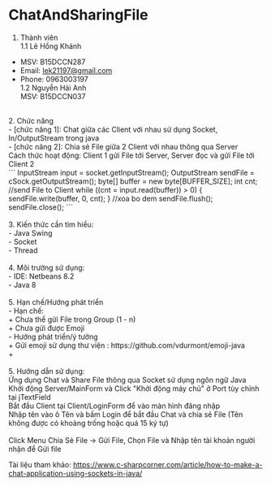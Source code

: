 # ChatAndSharingFile<br />

1. Thành viên<br />
  1.1 Lê Hồng Khánh<br />
- MSV: B15DCCN287<br />
- Email: lek21197@gmail.com<br />
- Phone: 0963003197<br />
  1.2 Nguyễn Hải Anh<br />
  MSV: B15DCCN037<br />
<br />
2. Chức năng <br />
- [chức năng 1]: Chat giữa các Client với nhau sử dụng Socket, In/OutputStream trong java<br />
- [chức năng 2]: Chia sẻ File giữa 2 Client với nhau thông qua Server <br />
	Cách thức hoạt động: Client 1 gửi File tới Server, Server đọc và gửi File tới Client 2<br />
	```
	InputStream input = socket.getInputStream();
                                OutputStream sendFile = cSock.getOutputStream();
                                byte[] buffer = new byte[BUFFER_SIZE];
                                int cnt;
                                //send File to Client
                                while ((cnt = input.read(buffer)) > 0) {
                                    sendFile.write(buffer, 0, cnt);
                                }
                                //xoa bo dem 
                                sendFile.flush();
                                sendFile.close();
	``` <br />
<br />
3. Kiến thức cần tìm hiểu: <br />
- Java Swing<br />
- Socket<br />
- Thread<br />
<br />
4. Môi trường sử dụng:<br />
- IDE: Netbeans 8.2<br />
- Java 8<br />
<br />
5. Hạn chế/Hướng phát triển<br />
- Hạn chế:<br />
	+ Chưa thể gửi File trong Group (1 - n)<br />
	+ Chưa gửi được Emoji<br />
- Hướng phát triển/ý tưởng<br />
	+ Gửi emoji sử dụng thư viện : https://github.com/vdurmont/emoji-java<br />
	+ <br />
<br />
5. Hướng dẫn sử dụng: <br />
Ứng dụng Chat và Share File thông qua Socket sử dụng ngôn ngữ Java <br />
Khởi động Server/MainForm và Click "Khởi động máy chủ" ở Port tùy chỉnh tại jTextField<br />
Bắt đầu Client tại Client/LoginForm để vào màn hình đăng nhập<br />
Nhập tên vào ô Tên và bấm Login để bắt đầu Chat và chia sẻ File (Tên không được có khoảng trống hoặc quá 15 ký tự)<br />
<br />
Click Menu Chia Sẻ File -> Gửi File, Chọn File và Nhập tên tài khoản người nhận để Gửi file<br />

Tài liệu tham khảo:
https://www.c-sharpcorner.com/article/how-to-make-a-chat-application-using-sockets-in-java/
